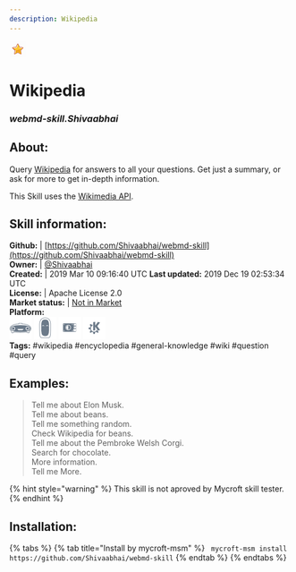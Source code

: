 ```yaml
---  
description: Wikipedia  
---  
```

![](../.gitbook/assets/star.png)  
# Wikipedia  
### _webmd-skill.Shivaabhai_  
## About:  
Query [Wikipedia](https://www.wikipedia.org) for answers to all your questions.  Get just a summary, or ask for more to get in-depth information.

This Skill uses the [Wikimedia API](https://en.wikipedia.org/w/api.php).

## Skill information:  
**Github:** | [https://github.com/Shivaabhai/webmd-skill](https://github.com/Shivaabhai/webmd-skill)  
**Owner:** | [@Shivaabhai](https://github.com/Shivaabhai)  
**Created:** | 2019 Mar 10 09:16:40 UTC  **Last updated:** 2019 Dec 19 02:53:34 UTC  
**License:** | Apache License 2.0  
**Market status:** | [Not in Market](https://market.mycroft.ai/skill/)  
**Platform:**  
 ![](../.gitbook/assets/mark-1-icon.png)  ![](../.gitbook/assets/mark-2-icon.png)  ![](../.gitbook/assets/picroft-icon.png)  ![](../.gitbook/assets/kde.png)   
**Tags:** \#wikipedia \#encyclopedia \#general-knowledge \#wiki \#question \#query   
## Examples:  
> Tell me about Elon Musk.  
> Tell me about beans.  
> Tell me something random.  
> Check Wikipedia for beans.  
> Tell me about the Pembroke Welsh Corgi.  
> Search for chocolate.  
> More information.  
> Tell me More.  
  
{% hint style="warning" %}
This skill is not aproved by Mycroft skill tester.
{% endhint %}
    
## Installation:  
{% tabs %}
{% tab title="Install by mycroft-msm" %}
``` mycroft-msm install https://github.com/Shivaabhai/webmd-skill```
{% endtab %}
  {% endtabs %}
  